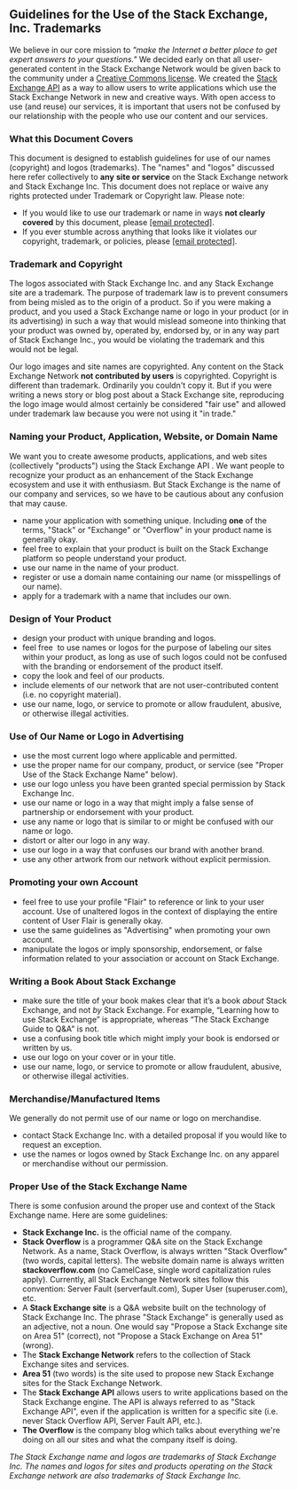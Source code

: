 Guidelines for the Use of the Stack Exchange, Inc. Trademarks
-------------------------------------------------------------

We believe in our core mission to _"make the Internet a better place to get expert answers to your questions."_ We decided early on that all user-generated content in the Stack Exchange Network would be given back to the community under a [Creative Commons license](https://stackoverflow.blog/2009/06/04/stack-overflow-creative-commons-data-dump/). We created the [Stack Exchange API](http://stackapps.com/) as a way to allow users to write applications which use the Stack Exchange Network in new and creative ways. With open access to use (and reuse) our services, it is important that users not be confused by our relationship with the people who use our content and our services.

### What this Document Covers

This document is designed to establish guidelines for use of our names (copyright) and logos (trademarks). The "names" and "logos" discussed here refer collectively to **any** **site or service** on the Stack Exchange network and Stack Exchange Inc. This document does not replace or waive any rights protected under Trademark or Copyright law. Please note:

* If you would like to use our trademark or name in ways **not clearly covered** by this document, please [\[email protected\]](https://stackoverflow.com/cdn-cgi/l/email-protection).
* If you ever stumble across anything that looks like it violates our copyright, trademark, or policies, please [\[email protected\]](https://stackoverflow.com/cdn-cgi/l/email-protection).

### Trademark and Copyright

The logos associated with Stack Exchange Inc. and any Stack Exchange site are a trademark. The purpose of trademark law is to prevent consumers from being misled as to the origin of a product. So if you were making a product, and you used a Stack Exchange name or logo in your product (or in its advertising) in such a way that would mislead someone into thinking that your product was owned by, operated by, endorsed by, or in any way part of Stack Exchange Inc., you would be violating the trademark and this would not be legal.

Our logo images and site names are copyrighted. Any content on the Stack Exchange Network **not contributed by users** is copyrighted. Copyright is different than trademark. Ordinarily you couldn't copy it. But if you were writing a news story or blog post about a Stack Exchange site, reproducing the logo image would almost certainly be considered "fair use" and allowed under trademark law because you were not using it "in trade."

### Naming your Product, Application, Website, or Domain Name

We want you to create awesome products, applications, and web sites (collectively "products") using the Stack Exchange API . We want people to recognize your product as an enhancement of the Stack Exchange ecosystem and use it with enthusiasm. But Stack Exchange is the name of our company and services, so we have to be cautious about any confusion that may cause.

* name your application with something unique. Including **one** of the terms, "Stack" or "Exchange" or "Overflow" in your product name is generally okay.
* feel free to explain that your product is built on the Stack Exchange platform so people understand your product.
* use our name in the name of your product.
* register or use a domain name containing our name (or misspellings of our name).
* apply for a trademark with a name that includes our own.

### Design of Your Product

* design your product with unique branding and logos.
* feel free  to use names or logos for the purpose of labeling our sites within your product, as long as use of such logos could not be confused with the branding or endorsement of the product itself.
* copy the look and feel of our products.
* include elements of our network that are not user-contributed content (i.e. no copyright material).
* use our name, logo, or service to promote or allow fraudulent, abusive, or otherwise illegal activities.

### Use of Our Name or Logo in Advertising

* use the most current logo where applicable and permitted.
* use the proper name for our company, product, or service (see "Proper Use of the Stack Exchange Name" below).
* use our logo unless you have been granted special permission by Stack Exchange Inc.
* use our name or logo in a way that might imply a false sense of partnership or endorsement with your product.
* use any name or logo that is similar to or might be confused with our name or logo.
* distort or alter our logo in any way.
* use our logo in a way that confuses our brand with another brand.
* use any other artwork from our network without explicit permission.

### Promoting your own Account

* feel free to use your profile "Flair" to reference or link to your user account. Use of unaltered logos in the context of displaying the entire content of User Flair is generally okay.
* use the same guidelines as "Advertising" when promoting your own account.
* manipulate the logos or imply sponsorship, endorsement, or false information related to your association or account on Stack Exchange.

### Writing a Book About Stack Exchange

* make sure the title of your book makes clear that it’s a book _about_ Stack Exchange, and not _by_ Stack Exchange. For example, “Learning how to use Stack Exchange” is appropriate, whereas “The Stack Exchange Guide to Q&A" is not.
* use a confusing book title which might imply your book is endorsed or written by us.
* use our logo on your cover or in your title.
* use our name, logo, or service to promote or allow fraudulent, abusive, or otherwise illegal activities.

### Merchandise/Manufactured Items

We generally do not permit use of our name or logo on merchandise.

* contact Stack Exchange Inc. with a detailed proposal if you would like to request an exception.
* use the names or logos owned by Stack Exchange Inc. on any apparel or merchandise without our permission.

### Proper Use of the Stack Exchange Name

There is some confusion around the proper use and context of the Stack Exchange name. Here are some guidelines:

* **Stack Exchange Inc.** is the official name of the company.
* **Stack Overflow** is a programmer Q&A site on the Stack Exchange Network. As a name, Stack Overflow, is always written "Stack Overflow" (two words, capital letters). The website domain name is always written **stackoverflow.com** (no CamelCase, single word capitalization rules apply). Currently, all Stack Exchange Network sites follow this convention: Server Fault (serverfault.com), Super User (superuser.com), etc.
* A **Stack Exchange site** is a Q&A website built on the technology of Stack Exchange Inc. The phrase "Stack Exchange" is generally used as an adjective, not a noun. One would say "Propose a Stack Exchange site on Area 51" (correct), not "Propose a Stack Exchange on Area 51" (wrong).
* The **Stack Exchange Network** refers to the collection of Stack Exchange sites and services.
* **Area 51** (two words) is the site used to propose new Stack Exchange sites for the Stack Exchange Network.
* The **Stack Exchange API** allows users to write applications based on the Stack Exchange engine. The API is always referred to as "Stack Exchange API", even if the application is written for a specific site (i.e. never Stack Overflow API, Server Fault API, etc.).
* **The Overflow** is the company blog which talks about everything we're doing on all our sites and what the company itself is doing.

_The Stack Exchange name and logos are trademarks of Stack Exchange Inc. The names and logos for sites and products operating on the Stack Exchange network are also trademarks of Stack Exchange Inc._